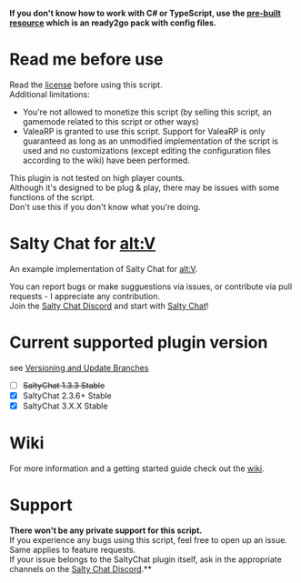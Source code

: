 **If you don't know how to work with C# or TypeScript, use the [pre-built resource](https://github.com/deluvas1911/saltychat-altv/releases) which is an ready2go pack with config files.**

# Read me before use
Read the [license](https://github.com/deluvas1911/saltychat-altv/blob/master/LICENSE) before using this script.\
Additional limitations:
- You're not allowed to monetize this script (by selling this script, an gamemode related to this script or other ways)
- ValeaRP is granted to use this script. Support for ValeaRP is only guaranteed as long as an unmodified implementation of the script is used and no customizations (except editing the configuration files according to the wiki) have been performed.

This plugin is not tested on high player counts.\
Although it's designed to be plug & play, there may be issues with some functions of the script.\
Don't use this if you don't know what you're doing.

# Salty Chat for [alt:V](https://altv.mp//)

An example implementation of Salty Chat for [alt:V](https://altv.mp//).  

You can report bugs or make sugguestions via issues, or contribute via pull requests - I appreciate any contribution.\
Join the [Salty Chat Discord](https://discord.gg/MBCnqSf) and start with [Salty Chat](https://www.saltmine.de/)!

# Current supported plugin version
see [Versioning and Update Branches](https://github.com/saltminede/saltychat-docs#versioning-and-update-branches)
- [ ] ~~SaltyChat 1.3.3 Stable~~
- [X] SaltyChat 2.3.6+ Stable
- [X] SaltyChat 3.X.X Stable

# Wiki
For more information and a getting started guide check out the [wiki](https://lorian-atashi.gitbook.io/saltychat-alt-v/).

# Support
**There won't be any private support for this script.**\
If you experience any bugs using this script, feel free to open up an issue. Same applies to feature requests.\
If your issue belongs to the SaltyChat plugin itself, ask in the appropriate channels on the [Salty Chat Discord](https://discord.gg/MBCnqSf).**
